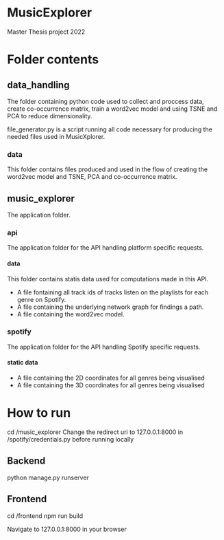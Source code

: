 # MusicExplorer
Master Thesis project 2022

# Folder contents

## data_handling
The folder containing python code used to collect and proccess data, create co-occurrence matrix, train a word2vec model and using TSNE and PCA to reduce dimensionality.

file_generator.py is a script running all code necessary for producing the needed files used in MusicXplorer.

### data
This folder contains files produced and used in the flow of creating the word2vec model and TSNE, PCA and co-occurrence matrix.
## music_explorer
The application folder.

### api
The application folder for the API handling platform specific requests.

#### data
This folder contains statis data used for computations made in this API. 
- A file fontaining all track ids of tracks listen on the playlists for each genre on Spotify.
- A file containing the underlying network graph for findings a path.
- A file containing the word2vec model.

### spotify
The application folder for the API handling Spotify specific requests.

#### static data
- A file containing the 2D coordinates for all genres being visualised
- A file containing the 3D coordinates for all genres being visualised

# How to run
cd /music_explorer
Change the redirect uri to 127.0.0.1:8000 in /spotify/credentials.py before running locally

## Backend
python manage.py runserver

## Frontend
cd /frontend
npm run build

Navigate to 127.0.0.1:8000 in your browser